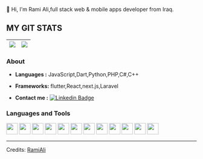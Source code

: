 

👋 Hi, I'm Rami Ali,full stack web & mobile apps developer from Iraq.


 ## MY GIT STATS
<img src="https://github-readme-stats.vercel.app/api?username=ramiali1998&&show_icons=true&count_private=true&theme=radical"/>|<img src="https://github-readme-streak-stats.herokuapp.com/?user=ramiali1998&theme=radical"/>|
|---|---|
### About

-  **Languages :**  JavaScript,Dart,Python,PHP,C#,C++
-  **Frameworks:**  flutter,React,next.js,Laravel

-  **Contact me :** [![Linkedin Badge](https://img.shields.io/badge/-RamiAli-blue?style=plastic-square&logo=Linkedin&logoColor=white&link=https://www.linkedin.com/in/rami-ali1998)](https://www.linkedin.com/in/rami-ali1998)




### Languages and Tools

<code><img height="30" src="https://upload.wikimedia.org/wikipedia/commons/thumb/d/d9/Node.js_logo.svg/1200px-Node.js_logo.svg.png"></code>
<code><img height="30" src="https://upload.wikimedia.org/wikipedia/commons/thumb/9/99/Unofficial_JavaScript_logo_2.svg/480px-Unofficial_JavaScript_logo_2.svg.png"></code>
<code><img height="30" src="https://upload.wikimedia.org/wikipedia/commons/thumb/4/4c/Typescript_logo_2020.svg/1200px-Typescript_logo_2020.svg.png"></code>
<code><img height="30" src="https://w7.pngwing.com/pngs/649/174/png-transparent-dart-google-developers-flutter-android-darts-text-logo-web-application.png"></code>
<code><img height="30" src="https://upload.wikimedia.org/wikipedia/commons/thumb/a/a7/React-icon.svg/1280px-React-icon.svg.png"></code>
<code><img height="30" src="https://miro.medium.com/max/512/1*9U1toerFxB8aiFRreLxEUQ.png"></code>
<code><img height="30" src="https://techfars.com/wp-content/uploads/2020/07/meetup-php-joinville.jpg"></code>
<code><img height="30" src="https://upload.wikimedia.org/wikipedia/commons/thumb/1/18/ISO_C%2B%2B_Logo.svg/1200px-ISO_C%2B%2B_Logo.svg.png"></code>
<code><img height="30" src="https://img2.arabpng.com/20180831/iua/kisspng-c-programming-language-logo-microsoft-visual-stud-atlas-portfolio-5b89919299aab1.1956912415357423546294.jpg"></code>
<code><img height="30" src="https://img2.arabpng.com/20180831/iua/kisspng-c-programming-language-logo-microsoft-visual-stud-atlas-portfolio-5b89919299aab1.1956912415357423546294.jpg"></code>
<code><img height="30" src="https://logowik.com/content/uploads/images/flutter5786.jpg"></code>
<code><img height="30" src="https://cdn.worldvectorlogo.com/logos/laravel-1.svg"></code>




-----
Credits: [RamiAli](https://github.com/ramiali1998)
